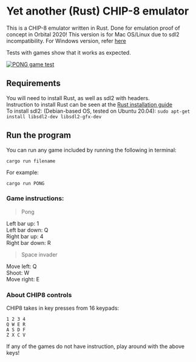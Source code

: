 # Yet another (Rust) CHIP-8 emulator

This is a CHIP-8 emulator written in Rust. Done for emulation proof of concept in Orbital 2020!
This version is for Mac OS/Linux due to sdl2 incompatibility. For Windows version, refer [here](https://github.com/theodoreleebrant/YARC-windows)

Tests with games show that it works as expected.

<a href="https://i.imgur.com/4l3gxNh.png"><img src="https://i.imgur.com/4l3gxNh.png" title="PONG Chip-8 Game" alt="PONG game test"></a>


## Requirements
You will need to install Rust, as well as sdl2 with headers.  
Instruction to install Rust can be seen at the [Rust installation guide](https://www.rust-lang.org/tools/install)  
To install sdl2:
(Debian-based OS, tested on Ubuntu 20.04): `sudo apt-get install libsdl2-dev libsdl2-gfx-dev`

## Run the program

You can run any game included by running the following in terminal:
`````
cargo run filename
`````

For example:
`````
cargo run PONG
`````

### Game instructions:
> Pong 

Left bar up: 1  
Left bar down: Q  
Right bar up: 4  
Right bar down: R


> Space invader

Move left: Q  
Shoot: W  
Move right: E


### About CHIP8 controls
CHIP8 takes in key presses from 16 keypads: 
```
1 2 3 4
Q W E R
A S D F
Z X C V
```
If any of the games do not have instruction, play around with the above keys!

